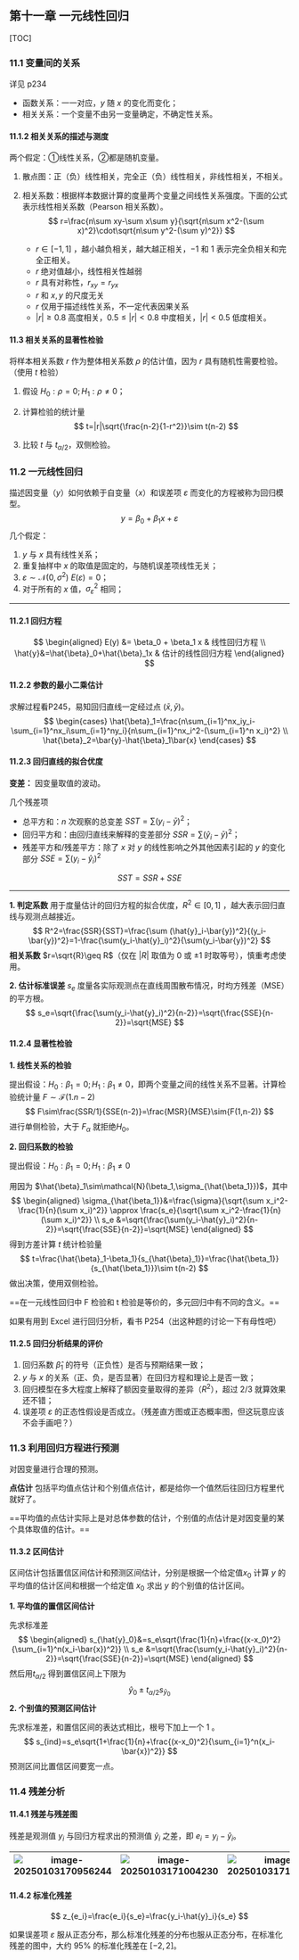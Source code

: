 ## 第十一章 一元线性回归

[TOC]

### 11.1 变量间的关系

详见 p234

*   函数关系：一一对应，$y$ 随 $x$ 的变化而变化；
*   相关关系：一个变量不由另一变量确定，不确定性关系。

#### 11.1.2 相关关系的描述与测度

两个假定：①线性关系，②都是随机变量。

1.   散点图：正（负）线性相关，完全正（负）线性相关，非线性相关，不相关。

2.   相关系数：根据样本数据计算的度量两个变量之间线性关系强度。下面的公式表示线性相关系数（Pearson 相关系数）。
     $$
     r=\frac{n\sum xy-\sum x\sum y}{\sqrt{n\sum x^2-(\sum x)^2}\cdot\sqrt{n\sum y^2-(\sum y)^2}}
     $$

     *   $r\in [-1,1]$ ，越小越负相关，越大越正相关，$-1$ 和 $1$ 表示完全负相关和完全正相关。
     *   $r$ 绝对值越小，线性相关性越弱
     *   $r$ 具有对称性，$r_{xy}=r_{yx}$
     *   $r$ 和 $x,y$ 的尺度无关
     *   $r$ 仅用于描述线性关系，不一定代表因果关系
     *   $|r|\geq 0.8$ 高度相关，$0.5\leq|r|<0.8$ 中度相关，$|r|<0.5$ 低度相关。

#### 11.3 相关关系的显著性检验

将样本相关系数 $r$ 作为整体相关系数 $\rho$ 的估计值，因为 $r$ 具有随机性需要检验。（使用 $t$ 检验）

1.   假设 $H_0:\rho=0; H_1:\rho\neq0$；

2.   计算检验的统计量
     $$
     t=|r|\sqrt{\frac{n-2}{1-r^2}}\sim t(n-2)
     $$

3.   比较 $t$ 与 $t_{\alpha/2}$，双侧检验。

### 11.2 一元线性回归

描述因变量（$y$）如何依赖于自变量（$x$）和误差项 $\varepsilon$ 而变化的方程被称为回归模型。
$$
y=\beta_0+\beta_1x+\varepsilon
$$
几个假定：

1.   $y$ 与 $x$ 具有线性关系；
2.   重复抽样中 $x$ 的取值是固定的，与随机误差项线性无关；
3.   $\varepsilon\sim\mathcal{N}(0,\sigma^2)$ $E(\varepsilon)=0$；
4.   对于所有的 $x$ 值，$\sigma^2_{\varepsilon}$ 相同；

---

#### 11.2.1 回归方程
$$
\begin{aligned}
E(y) &= \beta_0 + \beta_1 x & 线性回归方程 \\
\hat{y}&=\hat{\beta}_0+\hat{\beta}_1x & 估计的线性回归方程
\end{aligned}
$$

#### 11.2.2 参数的最小二乘估计

求解过程看P245，易知回归直线一定经过点 $(\bar{x},\bar{y})$。
$$
\begin{cases}
\hat{\beta}_1=\frac{n\sum_{i=1}^nx_iy_i-\sum_{i=1}^nx_i\sum_{i=1}^ny_i}{n\sum_{i=1}^nx_i^2-(\sum_{i=1}^n x_i)^2} \\
\hat{\beta}_2=\bar{y}-\hat{\beta}_1\bar{x}
\end{cases}
$$

#### 11.2.3 回归直线的拟合优度

**变差：** 因变量取值的波动。

几个残差项

*   总平方和：$n$ 次观察的总变差 $SST = \sum (y_i-\bar{y})^2$；
*   回归平方和：由回归直线来解释的变差部分 $SSR = \sum (\hat{y}_i-\bar{y})^2$；
*   残差平方和/残差平方：除了 $x$ 对 $y$ 的线性影响之外其他因素引起的 $y$ 的变化部分 $SSE=\sum (y_i-\hat{y}_i)^2$

$$
SST=SSR+SSE
$$

---

**1. 判定系数** 用于度量估计的回归方程的拟合优度，$R^2\in [0,1]$ ，越大表示回归直线与观测点越接近。 
$$
R^2=\frac{SSR}{SST}=\frac{\sum (\hat{y}_i-\bar{y})^2}{(y_i-\bar{y})^2}=1-\frac{\sum(y_i-\hat{y}_i)^2}{\sum(y_i-\bar{y})^2}
$$
**相关系数** $r=\sqrt{R}\geq R$（仅在 $|R|$ 取值为 $0$ 或 $\pm 1$ 时取等号），慎重考虑使用。

**2. 估计标准误差** $s_e$ 度量各实际观测点在直线周围散布情况，时均方残差（MSE）的平方根。
$$
s_e=\sqrt{\frac{\sum(y_i-\hat{y}_i)^2}{n-2}}=\sqrt{\frac{SSE}{n-2}}=\sqrt{MSE}
$$

#### 11.2.4 显著性检验

**1. 线性关系的检验**

提出假设：$H_0:\beta_1=0; H_1:\beta_1\neq 0$，即两个变量之间的线性关系不显著。计算检验统计量 $F\sim \mathcal{F}(1.n-2)$ 
$$
F\sim\frac{SSR/1}{SSE(n-2)}=\frac{MSR}{MSE}\sim{F(1,n-2)}
$$
进行单侧检验，大于 $F_{\alpha}$ 就拒绝$H_0$。

**2. 回归系数的检验**

提出假设：$H_0:\beta_1=0; H_1:\beta_1\neq 0$

用因为 $\hat{\beta}_1\sim\mathcal{N}(\beta_1,\sigma_{\hat{\beta_1}})$，其中
$$
\begin{aligned}
\sigma_{\hat{\beta_1}}&=\frac{\sigma}{\sqrt{\sum x_i^2-\frac{1}{n}(\sum x_i)^2}} \approx \frac{s_e}{\sqrt{\sum x_i^2-\frac{1}{n}(\sum x_i)^2}} \\
s_e &=\sqrt{\frac{\sum(y_i-\hat{y}_i)^2}{n-2}}=\sqrt{\frac{SSE}{n-2}}=\sqrt{MSE}
\end{aligned}
$$
得到方差计算 $t$ 统计检验量
$$
t=\frac{\hat{\beta}_1-\beta_1}{s_{\hat{\beta}_1}}=\frac{\hat{\beta_1}}{s_{\hat{\beta_1}}}\sim t(n-2)
$$
做出决策，使用双侧检验。

==在一元线性回归中 F 检验和 t 检验是等价的，多元回归中有不同的含义。==

如果有用到 Excel 进行回归分析，看书 P254（出这种题的讨论一下有母性吧）

#### 11.2.5 回归分析结果的评价

1.   回归系数 $\hat{\beta}_1$ 的符号（正负性）是否与预期结果一致；
2.   $y$ 与 $x$ 的关系（正、负，是否显著）在回归方程和理论上是否一致；
3.   回归模型在多大程度上解释了额因变量取得的差异（$R^2$），超过 2/3 就算效果还不错；
4.   误差项 $\varepsilon$ 的正态性假设是否成立。（残差直方图或正态概率图，但这玩意应该不会手画吧？）

### 11.3 利用回归方程进行预测

对因变量进行合理的预测。

**点估计** 包括平均值点估计和个别值点估计，都是给你一个值然后往回归方程里代就好了。

==平均值的点估计实际上是对总体参数的估计，个别值的点估计是对因变量的某个具体取值的估计。==

#### 11.3.2 区间估计

区间估计包括置信区间估计和预测区间估计，分别是根据一个给定值$x_0$ 计算 $y$ 的平均值的估计区间和根据一个给定值 $x_0$ 求出 $y$ 的个别值的估计区间。

**1. 平均值的置信区间估计**

先求标准差
$$
\begin{aligned}
s_{\hat{y}_0}&=s_e\sqrt{\frac{1}{n}+\frac{(x-x_0)^2}{\sum_{i=1}^n(x_i-\bar{x})^2}} \\
s_e &=\sqrt{\frac{\sum(y_i-\hat{y}_i)^2}{n-2}}=\sqrt{\frac{SSE}{n-2}}=\sqrt{MSE}
\end{aligned}
$$
然后用$t_{\alpha/2}$ 得到置信区间上下限为 
$$
\hat{y}_0\pm t_{\alpha/2}s_{\hat{y}_0}
$$
**2. 个别值的预测区间估计**

先求标准差，和置信区间的表达式相比，根号下加上一个 $1$ 。
$$
s_{ind}=s_e\sqrt{1+\frac{1}{n}+\frac{(x-x_0)^2}{\sum_{i=1}^n(x_i-\bar{x})^2}}
$$
预测区间比置信区间要宽一点。



### 11.4 残差分析

#### 11.4.1 残差与残差图

残差是观测值 $y_i$ 与回归方程求出的预测值 $\hat{y}_i$ 之差，即 $e_i=y_i-\hat{y}_i$。

| ![image-20250103170956244](./assets/image-20250103170956244.png) | ![image-20250103171004230](./assets/image-20250103171004230.png) | ![image-20250103171011129](./assets/image-20250103171011129.png) |
| ------------------------------------------------------------ | ------------------------------------------------------------ | ------------------------------------------------------------ |

#### 11.4.2 标准化残差

$$
z_{e_i}=\frac{e_i}{s_e}=\frac{y_i-\hat{y}_i}{s_e}
$$

如果误差项 $\varepsilon$ 服从正态分布，那么标准化残差的分布也服从正态分布，在标准化残差的图中，大约 $95\%$ 的标准化残差在 $[-2,2]$。

 